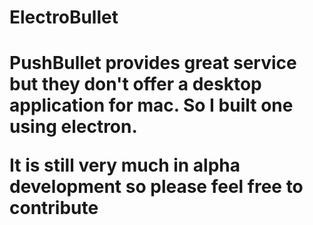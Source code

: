<h1>ElectroBullet<h1>
<p>PushBullet provides great service but they don't offer a desktop application for mac. So I built one using electron.</p>
<p>It is still very much in alpha development so please feel free to contribute</P>
